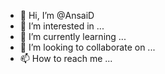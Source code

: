- 👋 Hi, I’m @AnsaiD
- 👀 I’m interested in ...
- 🌱 I’m currently learning ...
- 💞️ I’m looking to collaborate on ...
- 📫 How to reach me ...

<!---
AnsaiD/AnsaiD is a ✨ special ✨ repository because its `README.md` (this file) appears on your GitHub profile.
You can click the Preview link to take a look at your changes.
--->
